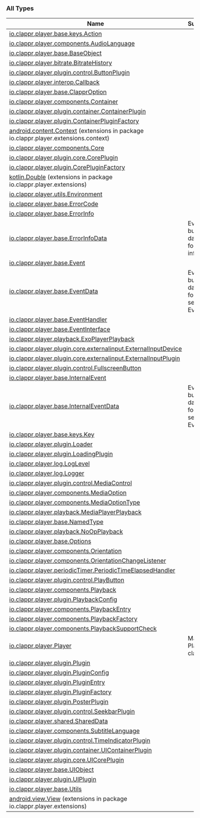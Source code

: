 

### All Types

| Name | Summary |
|---|---|
| [io.clappr.player.base.keys.Action](../io.clappr.player.base.keys/-action/index.md) |  |
| [io.clappr.player.components.AudioLanguage](../io.clappr.player.components/-audio-language/index.md) |  |
| [io.clappr.player.base.BaseObject](../io.clappr.player.base/-base-object/index.md) |  |
| [io.clappr.player.bitrate.BitrateHistory](../io.clappr.player.bitrate/-bitrate-history/index.md) |  |
| [io.clappr.player.plugin.control.ButtonPlugin](../io.clappr.player.plugin.control/-button-plugin/index.md) |  |
| [io.clappr.player.interop.Callback](../io.clappr.player.interop/-callback.md) |  |
| [io.clappr.player.base.ClapprOption](../io.clappr.player.base/-clappr-option/index.md) |  |
| [io.clappr.player.components.Container](../io.clappr.player.components/-container/index.md) |  |
| [io.clappr.player.plugin.container.ContainerPlugin](../io.clappr.player.plugin.container/-container-plugin/index.md) |  |
| [io.clappr.player.plugin.ContainerPluginFactory](../io.clappr.player.plugin/-container-plugin-factory.md) |  |
| [android.content.Context](../io.clappr.player.extensions.context/android.content.-context/index.md) (extensions in package io.clappr.player.extensions.context) |  |
| [io.clappr.player.components.Core](../io.clappr.player.components/-core/index.md) |  |
| [io.clappr.player.plugin.core.CorePlugin](../io.clappr.player.plugin.core/-core-plugin/index.md) |  |
| [io.clappr.player.plugin.CorePluginFactory](../io.clappr.player.plugin/-core-plugin-factory.md) |  |
| [kotlin.Double](../io.clappr.player.extensions/kotlin.-double/index.md) (extensions in package io.clappr.player.extensions) |  |
| [io.clappr.player.utils.Environment](../io.clappr.player.utils/-environment/index.md) |  |
| [io.clappr.player.base.ErrorCode](../io.clappr.player.base/-error-code/index.md) |  |
| [io.clappr.player.base.ErrorInfo](../io.clappr.player.base/-error-info/index.md) |  |
| [io.clappr.player.base.ErrorInfoData](../io.clappr.player.base/-error-info-data/index.md) | Event bundle data keys for error info |
| [io.clappr.player.base.Event](../io.clappr.player.base/-event/index.md) |  |
| [io.clappr.player.base.EventData](../io.clappr.player.base/-event-data/index.md) | Event bundle data keys for selected Events |
| [io.clappr.player.base.EventHandler](../io.clappr.player.base/-event-handler.md) |  |
| [io.clappr.player.base.EventInterface](../io.clappr.player.base/-event-interface/index.md) |  |
| [io.clappr.player.playback.ExoPlayerPlayback](../io.clappr.player.playback/-exo-player-playback/index.md) |  |
| [io.clappr.player.plugin.core.externalinput.ExternalInputDevice](../io.clappr.player.plugin.core.externalinput/-external-input-device/index.md) |  |
| [io.clappr.player.plugin.core.externalinput.ExternalInputPlugin](../io.clappr.player.plugin.core.externalinput/-external-input-plugin/index.md) |  |
| [io.clappr.player.plugin.control.FullscreenButton](../io.clappr.player.plugin.control/-fullscreen-button/index.md) |  |
| [io.clappr.player.base.InternalEvent](../io.clappr.player.base/-internal-event/index.md) |  |
| [io.clappr.player.base.InternalEventData](../io.clappr.player.base/-internal-event-data/index.md) | Event bundle data keys for selected Events |
| [io.clappr.player.base.keys.Key](../io.clappr.player.base.keys/-key/index.md) |  |
| [io.clappr.player.plugin.Loader](../io.clappr.player.plugin/-loader/index.md) |  |
| [io.clappr.player.plugin.LoadingPlugin](../io.clappr.player.plugin/-loading-plugin/index.md) |  |
| [io.clappr.player.log.LogLevel](../io.clappr.player.log/-log-level/index.md) |  |
| [io.clappr.player.log.Logger](../io.clappr.player.log/-logger/index.md) |  |
| [io.clappr.player.plugin.control.MediaControl](../io.clappr.player.plugin.control/-media-control/index.md) |  |
| [io.clappr.player.components.MediaOption](../io.clappr.player.components/-media-option/index.md) |  |
| [io.clappr.player.components.MediaOptionType](../io.clappr.player.components/-media-option-type/index.md) |  |
| [io.clappr.player.playback.MediaPlayerPlayback](../io.clappr.player.playback/-media-player-playback/index.md) |  |
| [io.clappr.player.base.NamedType](../io.clappr.player.base/-named-type/index.md) |  |
| [io.clappr.player.playback.NoOpPlayback](../io.clappr.player.playback/-no-op-playback/index.md) |  |
| [io.clappr.player.base.Options](../io.clappr.player.base/-options/index.md) |  |
| [io.clappr.player.components.Orientation](../io.clappr.player.components/-orientation/index.md) |  |
| [io.clappr.player.components.OrientationChangeListener](../io.clappr.player.components/-orientation-change-listener/index.md) |  |
| [io.clappr.player.periodicTimer.PeriodicTimeElapsedHandler](../io.clappr.player.periodic-timer/-periodic-time-elapsed-handler/index.md) |  |
| [io.clappr.player.plugin.control.PlayButton](../io.clappr.player.plugin.control/-play-button/index.md) |  |
| [io.clappr.player.components.Playback](../io.clappr.player.components/-playback/index.md) |  |
| [io.clappr.player.plugin.PlaybackConfig](../io.clappr.player.plugin/-playback-config/index.md) |  |
| [io.clappr.player.components.PlaybackEntry](../io.clappr.player.components/-playback-entry/index.md) |  |
| [io.clappr.player.components.PlaybackFactory](../io.clappr.player.components/-playback-factory.md) |  |
| [io.clappr.player.components.PlaybackSupportCheck](../io.clappr.player.components/-playback-support-check.md) |  |
| [io.clappr.player.Player](../io.clappr.player/-player/index.md) | Main Player class. |
| [io.clappr.player.plugin.Plugin](../io.clappr.player.plugin/-plugin/index.md) |  |
| [io.clappr.player.plugin.PluginConfig](../io.clappr.player.plugin/-plugin-config/index.md) |  |
| [io.clappr.player.plugin.PluginEntry](../io.clappr.player.plugin/-plugin-entry/index.md) |  |
| [io.clappr.player.plugin.PluginFactory](../io.clappr.player.plugin/-plugin-factory.md) |  |
| [io.clappr.player.plugin.PosterPlugin](../io.clappr.player.plugin/-poster-plugin/index.md) |  |
| [io.clappr.player.plugin.control.SeekbarPlugin](../io.clappr.player.plugin.control/-seekbar-plugin/index.md) |  |
| [io.clappr.player.shared.SharedData](../io.clappr.player.shared/-shared-data/index.md) |  |
| [io.clappr.player.components.SubtitleLanguage](../io.clappr.player.components/-subtitle-language/index.md) |  |
| [io.clappr.player.plugin.control.TimeIndicatorPlugin](../io.clappr.player.plugin.control/-time-indicator-plugin/index.md) |  |
| [io.clappr.player.plugin.container.UIContainerPlugin](../io.clappr.player.plugin.container/-u-i-container-plugin/index.md) |  |
| [io.clappr.player.plugin.core.UICorePlugin](../io.clappr.player.plugin.core/-u-i-core-plugin/index.md) |  |
| [io.clappr.player.base.UIObject](../io.clappr.player.base/-u-i-object/index.md) |  |
| [io.clappr.player.plugin.UIPlugin](../io.clappr.player.plugin/-u-i-plugin/index.md) |  |
| [io.clappr.player.base.Utils](../io.clappr.player.base/-utils/index.md) |  |
| [android.view.View](../io.clappr.player.extensions/android.view.-view/index.md) (extensions in package io.clappr.player.extensions) |  |
